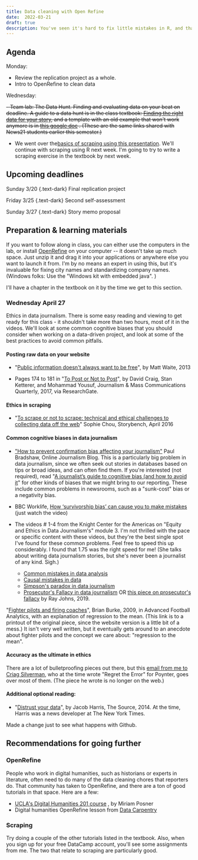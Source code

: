 ```yaml
---
title: Data cleaning with Open Refine 
date:  2022-03-21
draft: true
description: You've seen it's hard to fix little mistakes in R, and that we don't have a good set of tools to it in Excel. Enter [OpenRefine](https://operefine.org), a small little program you put on your computer that is designed to help find and fix inconsistencies and difficult problems in your data. We'll also touch on extracting data from PDFs. 
--- 
```



## Agenda

Monday: 

- Review the replication project as a whole. 
- Intro to OpenRefine to clean data

Wednesday:

~~-  Team lab: The Data Hunt. Finding and evaluating data on your beat on deadline.  A guide to a data hunt is in the class textbook: [Finding the right data for your story](https://cronkitedata.github.io/djtextbook/start-hunt.html), and a template with an old example that won't work anymore is in [this google doc](https://docs.google.com/document/d/14nxUPMIAmIGm1hwWhSBYqoVF3HSlFyk6XWiozXjeO5w/edit) . (These are the same links shared with News21 students earlier this semester.)~~

- We went over the[basics of scraping using this presentation](https://docs.google.com/presentation/d/1W4esHT93tKQVUHJLhyVM8f2je-DLWKu-MtzZ7-I6hi8/edit?usp=sharing). We'll continue with scraping using R next week.  I'm going to try to write a scraping exercise in the textbook by next week. 

## Upcoming deadlines

Sunday 3/20
{.text-dark}
Final replication project

Friday 3/25
{.text-dark}
Second self-assessment

Sunday 3/27 
{.text-dark}
Story memo proposal

## Preparation & learning materials

If you want to follow along in class, you can either use the computers in the lab, or install [OpenRefine](https://openrefine.org/download.html) on your computer -- it doesn't take up much space. Just unzip it and drag it into your applications or anywhere else you want to launch it from. I'm by no means an expert in using this, but it's invaluable for fixing city names and standardizing company names. (Windows folks: Use the "Windows kit with embedded java". )

I'll have a chapter in the textbook on it by the time we get to this section. 
### Wednesday April 27

Ethics in data journalism. There is some easy reading  and viewing to get ready for this class - it shouldn't take more than two hours, most of it in the videos. We'll look at some common cognitive biases that you should consider when working on a data-driven project, and look at some of the best practices to avoid common pitfalls. 

#### Posting raw data on your website

- "[Public information doesn't always want to be free](https://source.opennews.org/articles/public-info-doesnt-always-want-be-free/)", by Matt Waite, 2013

- Pages 174 to 181 in "[To Post or Not to Post](https://cronkitedata.s3.amazonaws.com/docs/post-or-not.pdf  )", by David Craig, Stan Ketterer, and Mohammad Yousuf, Journalism & Mass Communications Quarterly, 2017, via ResearchGate.  

#### Ethics in scraping

- "[To scrape or not to scrape: technical and ethical challenges to collecting data off the web](https://www.storybench.org/to-scrape-or-not-to-scrape-the-technical-and-ethical-challenges-of-collecting-data-off-the-web/)" Sophie Chou, Storybench, April 2016


#### Common cognitive biases in data journalism

- ["How to prevent confirmation bias affecting your journalism"](https://onlinejournalismblog.com/2020/04/07/how-to-prevent-confirmation-bias-affecting-your-journalism/) Paul Bradshaw, Online Journalism Blog. This is a particularly big problem in data journalism, since we often seek out stories in databases based on tips or broad ideas, and can often find them. If you're interested (not required),  read "[A journalist’s guide to cognitive bias (and how to avoid it](https://onlinejournalismblog.com/2020/03/24/a-journalists-guide-to-cognitive-bias-and-how-to-avoid-it/)" for other kinds of biases that we might bring to our reporting.  These include common problems in newsrooms, such as a "sunk-cost" bias or a negativity bias.

- BBC Worklife, [How ‘survivorship bias’ can cause you to make mistakes](https://www.bbc.com/worklife/article/20200827-how-survivorship-bias-can-cause-you-to-make-mistakes) (just watch the video)

- The videos # 1-4  from the Knight Center for the Americas on "Equity and Ethics in Data Journalism's" module 3.  I'm not thrilled with the pace or specific content with these videos, but they're the best single spot I've found for these common problems. Feel free to speed this up considerably. I found that 1.75 was the right speed for me! (She talks about writing data journalism stories, but she's never been a journalist of any kind. Sigh.)

   * [Common mistakes in data analysis](https://youtu.be/4ndrF2cSqVo)
   * [Causal mistakes in data](https://youtu.be/9nKs7mJukSk)
   * [Simpson's paradox in data journalism](https://youtu.be/f5gMwGfZL3g)
   * [Prosecutor's Fallacy in data journalism](https://youtu.be/0y3sco0lKzc) OR [this piece on prosecutor's fallacy](https://towardsdatascience.com/the-prosecutors-fallacy-cb0da4e9c039) by Ray Johns, 2019. 

"[Fighter pilots and firing coaches](https://faculty.mccombs.utexas.edu/carlos.carvalho/teaching/regression_to_the_mean.pdf)", Brian Burke, 2009, in Advanced Football Analytics, with an explanation of regression to the mean. (This link is to a printout of the original piece, since the website version is a little bit of a mess.) It isn't very well written, but it eventually gets around to an anecdote about fighter pilots and the concept we care about: "regression to the mean". 

#### Accuracy as the ultimate in ethics

There are a lot of bulletproofing pieces out there,  but this [email from me to Criag Silverman](https://cronkitedata.s3.amazonaws.com/docs/bulletproof-email.pdf), who at the time wrote "Regret the Error" for Poynter, goes over most of them. (The piece he wrote is no longer on the web.)

#### Additional optional reading: 

* "[Distrust your data](https://source.opennews.org/articles/distrust-your-data/)", by Jacob Harris, The Source, 2014. At the time, Harris was a news developer at The New York Times. 


Made a change just to see what happens with Github. 


## Recommendations for going further 

### OpenRefine

People who work in digital humanities, such as historians or experts in literature, often need to do many of the data cleaning chores that reporters do. That community has taken to OpenRefine, and there are a ton of good tutorials in that space. Here are a few: 

* [UCLA's Digital Humanities 201 course](http://miriamposner.com/classes/dh201w19/tutorials-guides/data-cleaning-and-manipulation/getting-started-with-openrefine/) , by Miriam Posner
* Digital humanities OpenRefine lesson from [Data Carpentry](https://data-lessons.github.io/dh-openrefine/)


### Scraping

Try doing a couple of the other tutorials listed in the textbook. Also, when you sign up for your free DataCamp account, you'll see some assignments from me. The two that relate to scraping are particularly good. 
